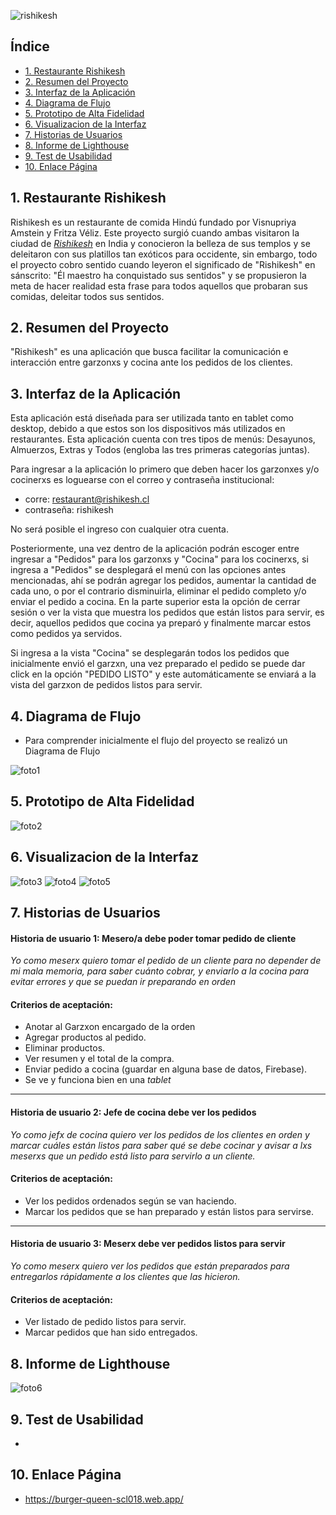 ![rishikesh](https://github.com/Fritza02/SCL018-burger-queen/blob/main/src/img/imgReadme/logoReadme.png?raw=true)

## Índice

* [1. Restaurante Rishikesh](#1-Restaurante-Rishikesh)
* [2. Resumen del Proyecto](#2-Resumen-del-Proyecto)
* [3. Interfaz de la Aplicación](#3-Interfaz-de-la-Aplicación)
* [4. Diagrama de Flujo](#4-Diagrama-de-Flujo)
* [5. Prototipo de Alta Fidelidad ](#5-Prototipo-de-Alta-Fidelidad )
* [6. Visualizacion de la Interfaz](#6-Visualizacion-de-la-Interfaz)
* [7. Historias de Usuarios](#7-Historias-de-Usuarios)
* [8. Informe de Lighthouse ](#8-Informe-de-Lighthouse )
* [9. Test de Usabilidad](#9-Test-de-Usabilidad)
* [10. Enlace Página](#10-Enlace-Página)

## 1. Restaurante Rishikesh 

Rishikesh es un restaurante de comida Hindú fundado por Visnupriya Amstein y Fritza Véliz. Este proyecto surgió cuando ambas visitaron la ciudad de [_Rishikesh_](https://www.worldpackers.com/es/articles/25-cosas-que-hacer-en-rishikesh-india) en India y conocieron la belleza de sus templos y se deleitaron con sus platillos tan exóticos para occidente, sin embargo, todo el proyecto cobro sentido cuando leyeron el significado de "Rishikesh" en sánscrito: "Él maestro ha conquistado sus sentidos" y se propusieron la meta de hacer realidad esta frase para todos aquellos que probaran sus comidas, deleitar todos sus sentidos. 

## 2. Resumen del Proyecto

"Rishikesh" es una aplicación que busca facilitar la comunicación e interacción entre garzonxs y cocina ante los pedidos de los clientes.

## 3. Interfaz de la Aplicación

Esta aplicación está diseñada para ser utilizada tanto en tablet como desktop, debido a que estos son los dispositivos más utilizados en restaurantes. Esta aplicación cuenta con tres tipos de menús: Desayunos, Almuerzos, Extras y Todos (engloba las tres primeras categorías juntas).

Para ingresar a la aplicación lo primero que deben hacer los garzonxes y/o cocinerxs es loguearse con el correo y contraseña institucional:

  * corre: restaurant@rishikesh.cl
  * contraseña: rishikesh

No será posible el ingreso con cualquier otra cuenta. 

Posteriormente, una vez dentro de la aplicación podrán escoger entre ingresar a "Pedidos" para los garzonxs y "Cocina" para los cocinerxs, si ingresa a "Pedidos" se desplegará el menú con las opciones antes mencionadas, ahí se podrán agregar los pedidos, aumentar la cantidad de cada uno, o por el contrario disminuirla, eliminar el pedido completo y/o enviar el pedido a cocina. En la parte superior esta la opción de cerrar sesión o ver la vista que muestra los pedidos que están listos para servir, es decir, aquellos pedidos que cocina ya preparó y finalmente marcar estos como pedidos ya servidos.   

Si ingresa a la vista "Cocina" se desplegarán todos los pedidos que inicialmente envió el garzxn, una vez preparado el pedido se puede dar click en la opción "PEDIDO LISTO" y este automáticamente se enviará a la vista del garzxon de pedidos listos para servir. 

## 4. Diagrama de Flujo

* Para comprender inicialmente el flujo del proyecto se realizó un Diagrama de Flujo

![foto1](https://github.com/Fritza02/SCL018-burger-queen/blob/main/src/img/imgReadme/diagramaFlujo.png?raw=true)

## 5. Prototipo de Alta Fidelidad 

![foto2](https://github.com/Fritza02/SCL018-burger-queen/blob/main/src/img/imgReadme/figma.png?raw=true)

## 6. Visualizacion de la Interfaz

![foto3](https://github.com/Fritza02/SCL018-burger-queen/blob/main/src/img/imgReadme/vista1.png?raw=true)
![foto4](https://github.com/Fritza02/SCL018-burger-queen/blob/main/src/img/imgReadme/vista2.png?raw=true)
![foto5](https://github.com/Fritza02/SCL018-burger-queen/blob/main/src/img/imgReadme/vista3.png?raw=true)

## 7. Historias de Usuarios

#### Historia de usuario 1: Mesero/a debe poder tomar pedido de cliente

*Yo como meserx quiero tomar el pedido de un cliente para no depender de mi mala memoria, para saber cuánto cobrar, y enviarlo a la cocina para evitar errores y que se puedan ir preparando en orden*

#### Criterios de aceptación: 

* Anotar al Garzxon encargado de la orden
* Agregar productos al pedido.
* Eliminar productos.
* Ver resumen y el total de la compra.
* Enviar pedido a cocina (guardar en alguna base de datos, Firebase).
* Se ve y funciona bien en una _tablet_

***

#### Historia de usuario 2: Jefe de cocina debe ver los pedidos

*Yo como jefx de cocina quiero ver los pedidos de los clientes en orden y marcar cuáles están listos para saber qué se debe cocinar y avisar a lxs meserxs que un pedido está listo para servirlo a un cliente.*

#### Criterios de aceptación: 

* Ver los pedidos ordenados según se van haciendo.
* Marcar los pedidos que se han preparado y están listos para servirse.

***

#### Historia de usuario 3: Meserx debe ver pedidos listos para servir

*Yo como meserx quiero ver los pedidos que están preparados para entregarlos rápidamente a los clientes que las hicieron.*

#### Criterios de aceptación: 

* Ver listado de pedido listos para servir.
* Marcar pedidos que han sido entregados.

## 8. Informe de Lighthouse

![foto6](https://github.com/Fritza02/SCL018-burger-queen/blob/main/src/img/imgReadme/ligthouse.png?raw=true)

## 9. Test de Usabilidad

* 

## 10. Enlace Página

* https://burger-queen-scl018.web.app/
